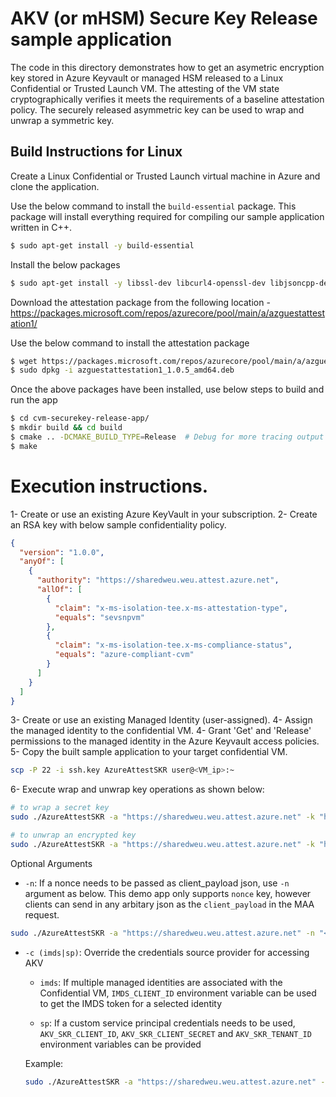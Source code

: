 # AKV (or mHSM) Secure Key Release sample application

The code in this directory demonstrates how to get an asymetric encryption key stored in Azure Keyvault or managed HSM released to a Linux Confidential or Trusted Launch VM. The attesting of the VM state cryptographically verifies it meets the requirements of a baseline attestation policy. The securely released asymmetric key can be used to wrap and unwrap a symmetric key.

## Build Instructions for Linux

Create a Linux Confidential or Trusted Launch virtual machine in Azure and clone the application.

Use the below command to install the `build-essential` package. This package will install everything required for compiling our sample application written in C++.

```sh
$ sudo apt-get install -y build-essential
```

Install the below packages

```sh
$ sudo apt-get install -y libssl-dev libcurl4-openssl-dev libjsoncpp-dev libboost-all-dev nlohmann-json3-dev cmake
```

Download the attestation package from the following location - https://packages.microsoft.com/repos/azurecore/pool/main/a/azguestattestation1/

Use the below command to install the attestation package

```sh
$ wget https://packages.microsoft.com/repos/azurecore/pool/main/a/azguestattestation1/azguestattestation1_1.0.5_amd64.deb
$ sudo dpkg -i azguestattestation1_1.0.5_amd64.deb
```

Once the above packages have been installed, use below steps to build and run the app

```sh
$ cd cvm-securekey-release-app/
$ mkdir build && cd build
$ cmake .. -DCMAKE_BUILD_TYPE=Release  # Debug for more tracing output and define TRACE constant in CMakeLists.txt
$ make
```

# Execution instructions.

1- Create or use an existing Azure KeyVault in your subscription.
2- Create an RSA key with below sample confidentiality policy.

```json
{
  "version": "1.0.0",
  "anyOf": [
    {
      "authority": "https://sharedweu.weu.attest.azure.net",
      "allOf": [
        {
          "claim": "x-ms-isolation-tee.x-ms-attestation-type",
          "equals": "sevsnpvm"
        },
        {
          "claim": "x-ms-isolation-tee.x-ms-compliance-status",
          "equals": "azure-compliant-cvm"
        }
      ]
    }
  ]
}
```

3- Create or use an existing Managed Identity (user-assigned).
4- Assign the managed identity to the confidential VM.
4- Grant 'Get' and 'Release' permissions to the managed identity in the Azure Keyvault access policies.
5- Copy the built sample application to your target confidential VM.

```sh
scp -P 22 -i ssh.key AzureAttestSKR user@<VM_ip>:~
```

6- Execute wrap and unwrap key operations as shown below:

```sh
# to wrap a secret key
sudo ./AzureAttestSKR -a "https://sharedweu.weu.attest.azure.net" -k "https://mykv.vault.azure.net/keys/mykey/version_GUID" -s mysecretkey123 -w

# to unwrap an encrypted key
sudo ./AzureAttestSKR -a "https://sharedweu.weu.attest.azure.net" -k "https://mykv.vault.azure.net/keys/mykey/version_GUID" -s <copy_base64_from_previous_run> -u

```

Optional Arguments

- `-n`: If a nonce needs to be passed as client_payload json, use `-n` argument as below. This demo app only supports `nonce` key, however clients can send in any arbitary json as the `client_payload` in the MAA request.

```sh
sudo ./AzureAttestSKR -a "https://sharedweu.weu.attest.azure.net" -n "<some-identifier-per-maa-request>" -k "https://mykv.vault.azure.net/keys/mykey/version_GUID" -s <copy_base64_from_previous_run> -u
```

- `-c (imds|sp)`: Override the credentials source provider for accessing AKV

  - `imds`: If multiple managed identities are associated with the Confidential VM, `IMDS_CLIENT_ID` environment variable can be used to get the IMDS token for a selected identity

  - `sp`: If a custom service principal credentials needs to be used, `AKV_SKR_CLIENT_ID`, `AKV_SKR_CLIENT_SECRET` and `AKV_SKR_TENANT_ID` environment variables can be provided

  Example:

  ```sh
  sudo ./AzureAttestSKR -a "https://sharedweu.weu.attest.azure.net" -k "https://mykv.vault.azure.net/keys/mykey/version_GUID" -c "sp" -s "<copy_base64_from_previous_run>" -u
  ```
